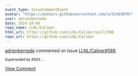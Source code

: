 ```yaml
---
event_type: IssueCommentEvent
avatar: "https://avatars.githubusercontent.com/u/51493078?"
user: adrienbernede
date: 2024-10-08
repo_name: LLNL/Caliper
html_url: https://github.com/LLNL/Caliper/pull/588
repo_url: https://github.com/LLNL/Caliper
---
```


<a href='https://github.com/adrienbernede' target='_blank'>adrienbernede</a> commented on issue <a href='https://github.com/LLNL/Caliper/pull/588' target='_blank'>LLNL/Caliper#588</a>.

<small>Superseded by #593 ...</small>

<a href='https://github.com/LLNL/Caliper/pull/588' target='_blank'>View Comment</a>